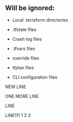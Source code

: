 ## Will be ignored:

* Local .terraform directories

* .tfstate files

* Crash log files

* .tfvars files

* override files

* tfplan files

* CLI configuration files

NEW LINE


ONE MORE LINE

LINE

LINE111
1
2
3
